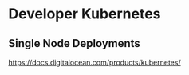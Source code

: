 # Developer Kubernetes

## Single Node Deployments

https://docs.digitalocean.com/products/kubernetes/

